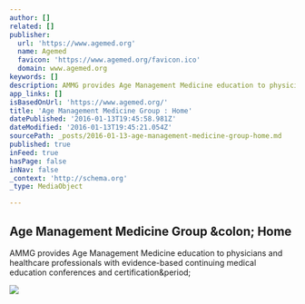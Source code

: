 ```yaml
---
author: []
related: []
publisher:
  url: 'https://www.agemed.org'
  name: Agemed
  favicon: 'https://www.agemed.org/favicon.ico'
  domain: www.agemed.org
keywords: []
description: AMMG provides Age Management Medicine education to physicians and healthcare professionals with evidence-based continuing medical education conferences and certification.
app_links: []
isBasedOnUrl: 'https://www.agemed.org/'
title: 'Age Management Medicine Group : Home'
datePublished: '2016-01-13T19:45:58.981Z'
dateModified: '2016-01-13T19:45:21.054Z'
sourcePath: _posts/2016-01-13-age-management-medicine-group-home.md
published: true
inFeed: true
hasPage: false
inNav: false
_context: 'http://schema.org'
_type: MediaObject

---
```

<article style=""><h1>Age Management Medicine Group &amp;colon; Home</h1><p>AMMG provides Age Management Medicine education to physicians and healthcare professionals with evidence-based continuing medical education conferences and certification&amp;period;</p><img src="https://www.agemed.org/Portals/0/images/April2016/omni-1.jpg" /></article>